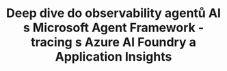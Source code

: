 ---
layout: post
published: true
title: Deep dive do observability agentů AI s Microsoft Agent Framework - tracing s Azure AI Foundry a Application Insights
tags:
- AI
---